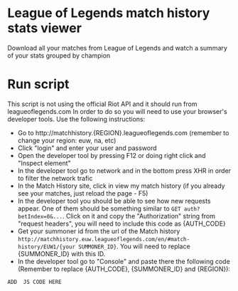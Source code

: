 # League of Legends match history stats viewer
Download all your matches from League of Legends and watch a summary of your stats grouped by champion

# Run script
This script is not using the official Riot API and it should run from leagueoflegends.com In order to do so you will need to use your browser's developer tools. Use the following instructions:

+ Go to http://matchhistory.{REGION}.leagueoflegends.com (remember to change your region: euw, na, etc)
+ Click "login" and enter your user and password
+ Open the developer tool by pressing F12 or doing right click and "Inspect element"
+ In the developer tool go to network and in the bottom press XHR in order to filter the network trafic
+ In the Match History site, click in view my match history (if you already see your matches, just reload the page - F5)
+ In the developer tool you should be able to see how new requests appear. One of them should be something similar to `GET auth?betIndex=0&...`. Click on it and copy the "Authorization" string from "request headers", you will need to include this code as {AUTH_CODE}
+ Get your summoner id from the url of the Match history `http://matchhistory.euw.leagueoflegends.com/en/#match-history/EUW1/{your SUMMONER_ID}`. You will need to replace {SUMMONER_ID} with this ID.
+ In the developer tool go to "Console" and paste there the following code (Remember to replace {AUTH_CODE}, {SUMMONER_ID} and {REGION}):

`` ADD 
JS CODE HERE ``
